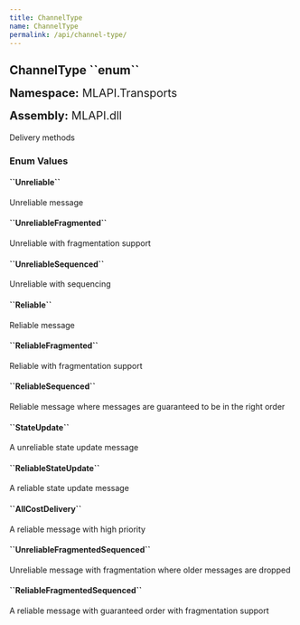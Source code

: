 ```yaml
---
title: ChannelType
name: ChannelType
permalink: /api/channel-type/
---
```


<div style="line-height: 1;">
	<h2 markdown="1">ChannelType ``enum``</h2>
	<p style="font-size: 20px;"><b>Namespace:</b> MLAPI.Transports</p>
	<p style="font-size: 20px;"><b>Assembly:</b> MLAPI.dll</p>
</div>
<p>Delivery methods</p>
<div>
	<h3 markdown="1">Enum Values</h3>
	<div>
		<h4 markdown="1"><b>``Unreliable``</b></h4>
		<p>Unreliable message</p>
	</div>
	<div>
		<h4 markdown="1"><b>``UnreliableFragmented``</b></h4>
		<p>Unreliable with fragmentation support</p>
	</div>
	<div>
		<h4 markdown="1"><b>``UnreliableSequenced``</b></h4>
		<p>Unreliable with sequencing</p>
	</div>
	<div>
		<h4 markdown="1"><b>``Reliable``</b></h4>
		<p>Reliable message</p>
	</div>
	<div>
		<h4 markdown="1"><b>``ReliableFragmented``</b></h4>
		<p>Reliable with fragmentation support</p>
	</div>
	<div>
		<h4 markdown="1"><b>``ReliableSequenced``</b></h4>
		<p>Reliable message where messages are guaranteed to be in the right order</p>
	</div>
	<div>
		<h4 markdown="1"><b>``StateUpdate``</b></h4>
		<p>A unreliable state update message</p>
	</div>
	<div>
		<h4 markdown="1"><b>``ReliableStateUpdate``</b></h4>
		<p>A reliable state update message</p>
	</div>
	<div>
		<h4 markdown="1"><b>``AllCostDelivery``</b></h4>
		<p>A reliable message with high priority</p>
	</div>
	<div>
		<h4 markdown="1"><b>``UnreliableFragmentedSequenced``</b></h4>
		<p>Unreliable message with fragmentation where older messages are dropped</p>
	</div>
	<div>
		<h4 markdown="1"><b>``ReliableFragmentedSequenced``</b></h4>
		<p>A reliable message with guaranteed order with fragmentation support</p>
	</div>
</div>
